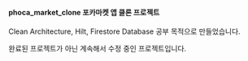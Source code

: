 #### phoca_market_clone 포카마켓 앱 클론 프로젝트

Clean Architecture, Hilt, Firestore Database 공부 목적으로 만들었습니다.

완료된 프로젝트가 아닌 계속해서 수정 중인 프로젝트입니다.
